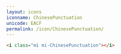 ```yaml
---
layout: icons
iconname: ChinesePunctuation
unicode: EACF
permalink: /icon/ChinesePunctuation/
---
```


``` html
<i class="mi mi-ChinesePunctuation"></i>
```
